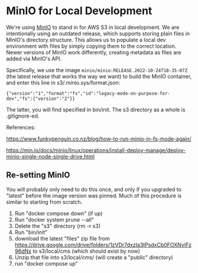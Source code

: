 # MinIO for Local Development

We're using [MinIO](https://min.io/) to stand in for AWS S3 in local development. We are intentionally using an outdated release, which supports storing plain files in MinIO's directory structure. This allows us to populate a local dev environment with files by simply copying them to the correct location. Newer versions of MinIO work differently, creating metadata as files are added via MinIO's API.

Specifically, we use the image `minio/minio:RELEASE.2022-10-24T18-35-07Z` (the latest release that works the way we want) to build the MinIO container, and enter this line in s3/.minio.sys/format.json:

```
{"version":"1","format":"fs","id":"legacy-mode-on-purpose-for-dev","fs":{"version":"2"}} 
```

The latter, you will find specified in bin/init. The s3 directory as a whole is .gitignore-ed.

References:

 https://www.funkypenguin.co.nz/blog/how-to-run-minio-in-fs-mode-again/

 https://min.io/docs/minio/linux/operations/install-deploy-manage/deploy-minio-single-node-single-drive.html


## Re-setting MinIO

You will probably only need to do this once, and only if you upgraded to "latest" before the image version was pinned. Much of this procedure is similar to starting from scratch. 

1. Run "docker compose down" (if up)
2. Run "docker system prune --all" 
3. Delete the "s3" directory (rm -r s3) 
4. Run "bin/init"
5. download the latest "files" zip file from https://drive.google.com/drive/folders/1zVDr7dxzIa3tPsdxCb0FOXNvIFz96dNx to s3/local/cms (which should exist by now)
6. Unzip that file into s3/local/cms/ (will create a "public" directory) 
7. run "docker compose up" 

